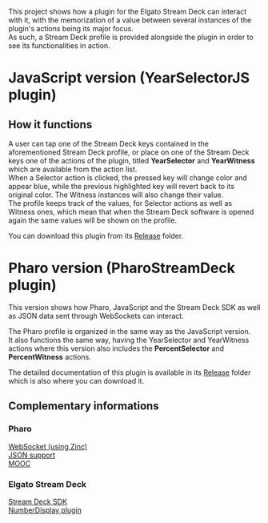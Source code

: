 This project shows how a plugin for the Elgato Stream Deck can interact with it, with the memorization of a value between several instances of the plugin's actions being its major focus. \
As such, a Stream Deck profile is provided alongside the plugin in order to see its functionalities in action.

# JavaScript version (YearSelectorJS plugin)
## How it functions
A user can tap one of the Stream Deck keys contained in the aforementioned Stream Deck profile, or place on one of the Stream Deck keys one of the actions of the plugin, titled **YearSelector** and **YearWitness** which are available from the action list. \
When a Selector action is clicked, the pressed key will change color and appear blue, while the previous highlighted key will revert back to its original color. The Witness instances will also change their value. \
The profile keeps track of the values, for Selector actions as well as Witness ones, which mean that when the Stream Deck software is opened again the same values will be shown on the profile.

You can download this plugin from its [Release](https://github.com/OpenSmock/PharoStreamDeck/tree/main/yearSelector/YearSelectorJS/Release) folder.

# Pharo version (PharoStreamDeck plugin)
This version shows how Pharo, JavaScript and the Stream Deck SDK as well as JSON data sent through WebSockets can interact.

The Pharo profile is organized in the same way as the JavaScript version. \
It also functions the same way, having the YearSelector and YearWitness actions where this version also includes the **PercentSelector** and **PercentWitness** actions.

The detailed documentation of this plugin is available in its [Release](https://github.com/OpenSmock/PharoStreamDeck/tree/main/yearSelector/YearSelectorPharo/YearSelectorPharo%20JavaScript%20part/Release) folder which is also where you can download it.

## Complementary informations
### Pharo
[WebSocket (using Zinc)](https://github.com/svenvc/docs/blob/master/zinc/zinc-websockets-paper.md) \
[JSON support](https://github.com/pharo-open-documentation/pharo-wiki/blob/master/ExternalProjects/Export/JSON.md) \
[MOOC](https://www.youtube.com/watch?v=JUKIjdjGjBU&list=PL2okA_2qDJ-kCHVcNXdO5wsUZJCY31zwf)

### Elgato Stream Deck
[Stream Deck SDK](https://developer.elgato.com/documentation) \
[NumberDisplay plugin](https://developer.elgato.com/documentation/stream-deck/samples/numberdisplay)
